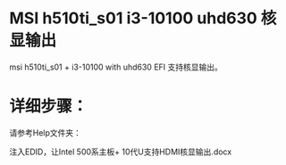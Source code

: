 # MSI h510ti_s01 i3-10100 uhd630 核显输出

msi h510ti_s01 + i3-10100 with uhd630 EFI 支持核显输出。

# 详细步骤：

请参考Help文件夹：

注入EDID，让Intel 500系主板+ 10代U支持HDMI核显输出.docx
